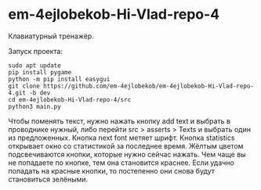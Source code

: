 # em-4ejlobekob-Hi-Vlad-repo-4
Клавиатурный тренажёр.

Запуск проекта:

```
sudo apt update 
pip install pygame
python -m pip install easygui
git clone https://github.com/em-4ejlobekob/em-4ejlobekob-Hi-Vlad-repo-4.git -b dev
cd em-4ejlobekob-Hi-Vlad-repo-4/src
python3 main.py
```

Чтобы поменять текст, нужно нажать кнопку add text и выбрать в проводнике нужный, либо перейти src > asserts > Texts и выбрать один из предложенных. 
Кнопка next font метяет шрифт. 
Кнопка statistics открывает окно со статистикой за последнее время.
Жёлтым цветом подсвечиваются кнопки, которые нужно сейчас нажать.
Чем чаще вы не попадаете по кнопке, тем она становится краснее. Если удачно попадать на красные кнопки, то постепенно они снова будут становиться зелёными.
